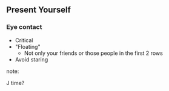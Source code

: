 ## Present Yourself

### Eye contact

* Critical
* "Floating"
  * Not only your friends or those people in the first 2 rows
* Avoid staring

note:

J
time?
